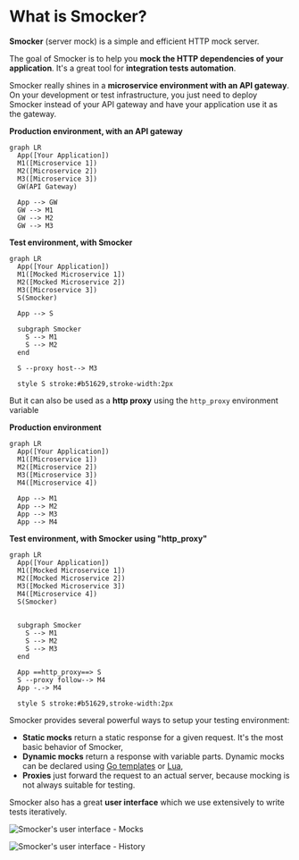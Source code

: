 # What is Smocker?

**Smocker** (server mock) is a simple and efficient HTTP mock server.

The goal of Smocker is to help you **mock the HTTP dependencies of your application**. It's a great tool for **integration tests automation**.

Smocker really shines in a **microservice environment with an API gateway**. On your development or test infrastructure, you just need to deploy Smocker instead of your API gateway and have your application use it as the gateway.

<div class="row wrap around-justified">
<div class="text-center figure">

**Production environment, with an API gateway**

```mermaid
graph LR
  App([Your Application])
  M1([Microservice 1])
  M2([Microservice 2])
  M3([Microservice 3])
  GW(API Gateway)

  App --> GW
  GW --> M1
  GW --> M2
  GW --> M3
```

</div>
<div class="text-center figure">

**Test environment, with Smocker**

```mermaid
graph LR
  App([Your Application])
  M1([Mocked Microservice 1])
  M2([Mocked Microservice 2])
  M3([Microservice 3])
  S(Smocker)

  App --> S

  subgraph Smocker
    S --> M1
    S --> M2
  end

  S --proxy host--> M3

  style S stroke:#b51629,stroke-width:2px
```

</div>
</div>

But it can also be used as a **http proxy** using the `http_proxy` environment variable

<div class="row wrap around-justified">
<div class="text-center figure">

**Production environment**

```mermaid
graph LR
  App([Your Application])
  M1([Microservice 1])
  M2([Microservice 2])
  M3([Microservice 3])
  M4([Microservice 4])

  App --> M1
  App --> M2
  App --> M3
  App --> M4
```

</div>
<div class="text-center figure">

**Test environment, with Smocker using "http_proxy"**

```mermaid
graph LR
  App([Your Application])
  M1([Mocked Microservice 1])
  M2([Mocked Microservice 2])
  M3([Mocked Microservice 3])
  M4([Microservice 4])
  S(Smocker)


  subgraph Smocker
    S --> M1
    S --> M2
    S --> M3
  end

  App ==http_proxy==> S
  S --proxy follow--> M4
  App -.-> M4

  style S stroke:#b51629,stroke-width:2px
```

</div>
</div>

Smocker provides several powerful ways to setup your testing environment:

- **Static mocks** return a static response for a given request. It's the most basic behavior of Smocker,
- **Dynamic mocks** return a response with variable parts. Dynamic mocks can be declared using [Go templates](https://golang.org/pkg/html/template/) or [Lua](https://www.lua.org/),
- **Proxies** just forward the request to an actual server, because mocking is not always suitable for testing.

Smocker also has a great **user interface** which we use extensively to write tests iteratively.

![Smocker's user interface - Mocks](/screenshot-mocks.png)

![Smocker's user interface - History](/screenshot-history.png)
